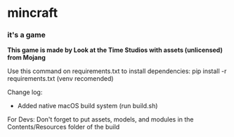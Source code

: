 # mincraft

### it's a game

**This game is made by Look at the Time Studios with assets (unlicensed) from Mojang**

Use this command on requirements.txt to install dependencies: pip install -r requirements.txt (venv recomended)

Change log:

- Added native macOS build system (run build.sh)

For Devs: Don't forget to put assets, models, and modules in the Contents/Resources folder of the build